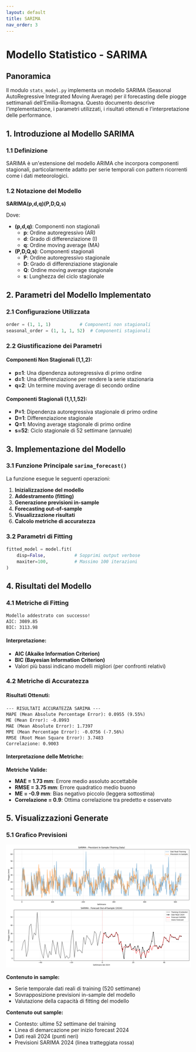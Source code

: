 ```yaml
---
layout: default
title: SARIMA
nav_order: 3
---
```


# Modello Statistico - SARIMA 

## Panoramica

Il modulo `stats_model.py` implementa un modello SARIMA (Seasonal AutoRegressive Integrated Moving Average) per il forecasting delle piogge settimanali dell'Emilia-Romagna. Questo documento descrive l'implementazione, i parametri utilizzati, i risultati ottenuti e l'interpretazione delle performance.

## 1. Introduzione al Modello SARIMA

### 1.1 Definizione
SARIMA è un'estensione del modello ARIMA che incorpora componenti stagionali, particolarmente adatto per serie temporali con pattern ricorrenti come i dati meteorologici.

### 1.2 Notazione del Modello
**SARIMA(p,d,q)(P,D,Q,s)**

Dove:
- **(p,d,q)**: Componenti non stagionali
  - **p**: Ordine autoregressivo (AR)
  - **d**: Grado di differenziazione (I)
  - **q**: Ordine moving average (MA)
- **(P,D,Q,s)**: Componenti stagionali
  - **P**: Ordine autoregressivo stagionale
  - **D**: Grado di differenziazione stagionale
  - **Q**: Ordine moving average stagionale
  - **s**: Lunghezza del ciclo stagionale

## 2. Parametri del Modello Implementato

### 2.1 Configurazione Utilizzata
```python
order = (1, 1, 1)           # Componenti non stagionali
seasonal_order = (1, 1, 1, 52)  # Componenti stagionali
```

### 2.2 Giustificazione dei Parametri

#### Componenti Non Stagionali (1,1,2):
- **p=1**: Una dipendenza autoregressiva di primo ordine
- **d=1**: Una differenziazione per rendere la serie stazionaria
- **q=2**: Un termine moving average di secondo ordine

#### Componenti Stagionali (1,1,1,52):
- **P=1**: Dipendenza autoregressiva stagionale di primo ordine
- **D=1**: Differenziazione stagionale
- **Q=1**: Moving average stagionale di primo ordine
- **s=52**: Ciclo stagionale di 52 settimane (annuale)

## 3. Implementazione del Modello

### 3.1 Funzione Principale `sarima_forecast()`

La funzione esegue le seguenti operazioni:

1. **Inizializzazione del modello**
2. **Addestramento (fitting)**
3. **Generazione previsioni in-sample**
4. **Forecasting out-of-sample**
5. **Visualizzazione risultati**
6. **Calcolo metriche di accuratezza**

### 3.2 Parametri di Fitting

```python
fitted_model = model.fit(
    disp=False,           # Sopprimi output verbose
    maxiter=100,          # Massimo 100 iterazioni
)
```

## 4. Risultati del Modello

### 4.1 Metriche di Fitting
```
Modello addestrato con successo!
AIC: 3089.85
BIC: 3113.98
```

#### Interpretazione:
- **AIC (Akaike Information Criterion)**
- **BIC (Bayesian Information Criterion)**
- Valori più bassi indicano modelli migliori (per confronti relativi)

### 4.2 Metriche di Accuratezza

#### Risultati Ottenuti:
```
--- RISULTATI ACCURATEZZA SARIMA ---
MAPE (Mean Absolute Percentage Error): 0.0955 (9.55%)
ME (Mean Error): -0.8993
MAE (Mean Absolute Error): 1.7397
MPE (Mean Percentage Error): -0.0756 (-7.56%)
RMSE (Root Mean Square Error): 3.7483
Correlazione: 0.9003
```

#### Interpretazione delle Metriche:

**Metriche Valide:**
- **MAE = 1.73 mm**: Errore medio assoluto accettabile
- **RMSE = 3.75 mm**: Errore quadratico medio buono
- **ME = -0.9 mm**: Bias negativo piccolo (leggera sottostima)
- **Correlazione = 0.9**: Ottima correlazione tra predetto e osservato

## 5. Visualizzazioni Generate

### 5.1 Grafico Previsioni 
![graficoSarima.png](img/graficoSarima.png)

**Contenuto in sample:**
- Serie temporale dati reali di training (520 settimane)
- Sovrapposizione previsioni in-sample del modello
- Valutazione della capacità di fitting del modello

**Contenuto out sample:**
- Contesto: ultime 52 settimane del training
- Linea di demarcazione per inizio forecast 2024
- Dati reali 2024 (punti neri)
- Previsioni SARIMA 2024 (linea tratteggiata rossa)
